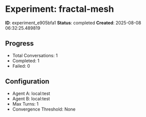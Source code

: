 # Experiment: fractal-mesh

**ID**: experiment_e905bfa1
**Status**: completed
**Created**: 2025-08-08 06:32:25.489819

## Progress

- Total Conversations: 1
- Completed: 1
- Failed: 0

## Configuration

- Agent A: local:test
- Agent B: local:test
- Max Turns: 1
- Convergence Threshold: None
